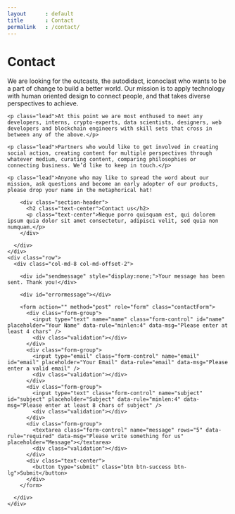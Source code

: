 ```yaml
---
layout      : default
title       : Contact
permalink   : /contact/
---
```









<!-- Content Section
–––––––––––––––––––––––––––––––––––––––––––––––––– -->

<div class="content-section">
  <div class="container showcase">
    <div class="page-header">
      <h1>Contact</h1>
    </div>
    <p class="lead">We are looking for the outcasts, the autodidact, iconoclast who wants to be a part of change to build a better world. Our mission is to apply technology with human oriented design to connect people, and that takes diverse perspectives to achieve.</p>

    <p class="lead">At this point we are most enthused to meet any developers, interns, crypto-experts, data scientists, designers, web developers and blockchain engineers with skill sets that cross in between any of the above.</p>

    <p class="lead">Partners who would like to get involved in creating social action, creating content for multiple perspectives through whatever medium, curating content, comparing philosophies or connecting business. We’d like to keep in touch.</p>

    <p class="lead">Anyone who may like to spread the word about our mission, ask questions and become an early adopter of our products, please drop your name in the metaphorical hat!
</p>
  </div>
</div>

<!-- ––––––––––––––––––––––––––––––––––––––––––––– -->








<!-- Send Message Form
–––––––––––––––––––––––––––––––––––––––––––––––––– -->

<div class="layout-section bg-primary">
  <div class="container">
    <div class="row">
      <div class="col-md-offset-3 col-md-6">
      
        <div class="section-header">
          <h2 class="text-center">Contact us</h2>
          <p class="text-center">Neque porro quisquam est, qui dolorem ipsum quia dolor sit amet consectetur, adipisci velit, sed quia non numquam.</p>
        </div>
        
      </div>
    </div>
    <div class="row">
      <div class="col-md-8 col-md-offset-2">
      
        <div id="sendmessage" style="display:none;">Your message has been sent. Thank you!</div>
        
        <div id="errormessage"></div>
        
        <form action="" method="post" role="form" class="contactForm">
          <div class="form-group">
            <input type="text" name="name" class="form-control" id="name" placeholder="Your Name" data-rule="minlen:4" data-msg="Please enter at least 4 chars" />
            <div class="validation"></div>
          </div>
          <div class="form-group">
            <input type="email" class="form-control" name="email" id="email" placeholder="Your Email" data-rule="email" data-msg="Please enter a valid email" />
            <div class="validation"></div>
          </div>
          <div class="form-group">
            <input type="text" class="form-control" name="subject" id="subject" placeholder="Subject" data-rule="minlen:4" data-msg="Please enter at least 8 chars of subject" />
            <div class="validation"></div>
          </div>
          <div class="form-group">
            <textarea class="form-control" name="message" rows="5" data-rule="required" data-msg="Please write something for us" placeholder="Message"></textarea>
            <div class="validation"></div>
          </div> 
          <div class="text-center">
            <button type="submit" class="btn btn-success btn-lg">Submit</button>
          </div>
        </form>
        
      </div>
    </div>
  </div>
</div>

<!-- ––––––––––––––––––––––––––––––––––––––––––––– -->








<!-- Temporary CSS
–––––––––––––––––––––––––––––––––––––––––––––––––– -->

<style>

.form-register {
  margin: 0 auto;
}

</style>

<!-- ––––––––––––––––––––––––––––––––––––––––––––– -->








<!-- 
–––––––––––––––––––––––––––––––––––––––––––––––––– -->


<!-- ––––––––––––––––––––––––––––––––––––––––––––– -->
